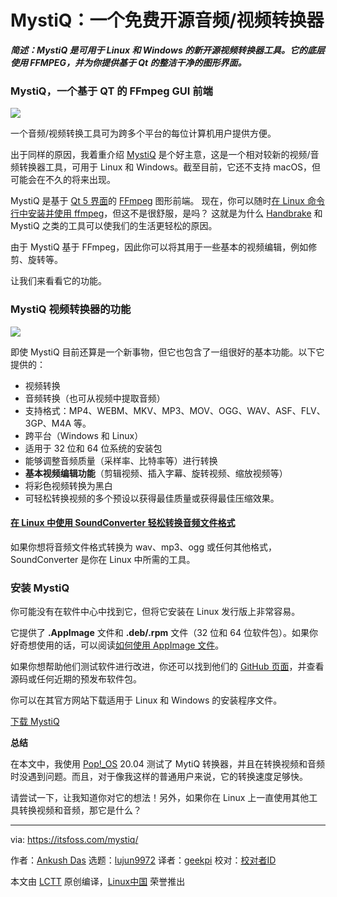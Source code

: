 [#]: collector: (lujun9972)
[#]: translator: (geekpi)
[#]: reviewer: ( )
[#]: publisher: ( )
[#]: url: ( )
[#]: subject: (MystiQ: A Free and Open Source Audio/Video Converter)
[#]: via: (https://itsfoss.com/mystiq/)
[#]: author: (Ankush Das https://itsfoss.com/author/ankush/)

MystiQ：一个免费开源音频/视频转换器
======

_**简述：MystiQ 是可用于 Linux 和 Windows 的新开源视频转换器工具。它的底层使用 FFMPEG，并为你提供基于 Qt 的整洁干净的图形界面。**_

### MystiQ，一个基于 QT 的 FFmpeg GUI 前端

![][1]

一个音频/视频转换工具可为跨多个平台的每位计算机用户提供方便。

出于同样的原因，我着重介绍 [MystiQ][2] 是个好主意，这是一个相对较新的视频/音频转换器工具，可用于 Linux 和 Windows。截至目前，它还不支持 macOS，但可能会在不久的将来出现。

MystiQ 是基于 [Qt 5 界面][4]的 [FFmpeg][3] 图形前端。 现在，你可以随时[在 Linux 命令行中安装并使用 ffmpeg][5]，但这不是很舒服，是吗？ 这就是为什么 [Handbrake][6] 和 MystiQ 之类的工具可以使我们的生活更轻松的原因。

由于 MystiQ 基于 FFmpeg，因此你可以将其用于一些基本的视频编辑，例如修剪、旋转等。

让我们来看看它的功能。

### MystiQ 视频转换器的功能

![][7]

即使 MystiQ 目前还算是一个新事物，但它也包含了一组很好的基本功能。以下它提供的：

  * 视频转换
  * 音频转换（也可从视频中提取音频）
  * 支持格式：MP4、WEBM、MKV、MP3、MOV、OGG、WAV、ASF、FLV、3GP、M4A 等。
  * 跨平台（Windows 和 Linux）
  * 适用于 32 位和 64 位系统的安装包
  * 能够调整音频质量（采样率、比特率等）进行转换
  * **基本视频编辑功能**（剪辑视频、插入字幕、旋转视频、缩放视频等）
  * 将彩色视频转换为黑白
  * 可轻松转换视频的多个预设以获得最佳质量或获得最佳压缩效果。


#### [在 Linux 中使用 SoundConverter 轻松转换音频文件格式][9]

如果你想将音频文件格式转换为 wav、mp3、ogg 或任何其他格式，SoundConverter 是你在 Linux 中所需的工具。

### 安装 MystiQ

你可能没有在软件中心中找到它，但将它安装在 Linux 发行版上非常容易。

它提供了 **.AppImage**  文件和 **.deb/.rpm** 文件（32 位和 64 位软件包）。如果你好奇想使用的话，可以阅读[如何使用 AppImage 文件][10]。

如果你想帮助他们测试软件进行改进，你还可以找到他们的 [GitHub 页面][11]，并查看源码或任何近期的预发布软件包。

你可以在其官方网站下载适用于 Linux 和 Windows 的安装程序文件。

[下载 MystiQ][2]

**总结**

在本文中，我使用 [Pop!\_OS][12] 20.04 测试了 MytiQ 转换器，并且在转换视频和音频时没遇到问题。而且，对于像我这样的普通用户来说，它的转换速度足够快。

请尝试一下，让我知道你对它的想法！另外，如果你在 Linux 上一直使用其他工具转换视频和音频，那它是什么？

--------------------------------------------------------------------------------

via: https://itsfoss.com/mystiq/

作者：[Ankush Das][a]
选题：[lujun9972][b]
译者：[geekpi](https://github.com/geekpi)
校对：[校对者ID](https://github.com/校对者ID)

本文由 [LCTT](https://github.com/LCTT/TranslateProject) 原创编译，[Linux中国](https://linux.cn/) 荣誉推出

[a]: https://itsfoss.com/author/ankush/
[b]: https://github.com/lujun9972
[1]: https://i1.wp.com/itsfoss.com/wp-content/uploads/2020/04/mystiq-converter-ft.jpg?ssl=1
[2]: https://mystiqapp.com/
[3]: https://www.ffmpeg.org/
[4]: https://www.qt.io/
[5]: https://itsfoss.com/ffmpeg/
[6]: https://itsfoss.com/handbrake/
[7]: https://i2.wp.com/itsfoss.com/wp-content/uploads/2020/04/mystiq-options.jpg?ssl=1
[9]: https://itsfoss.com/sound-converter-linux/
[10]: https://itsfoss.com/use-appimage-linux/
[11]: https://github.com/swl-x/MystiQ/
[12]: https://system76.com/pop
